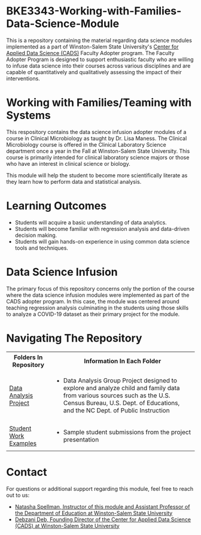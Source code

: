 # BKE3343-Working-with-Families-Data-Science-Module
This is a repository containing the material regarding data science modules implemented as a part of Winston-Salem State University's [Center for Applied Data Science (CADS)](https://www.wssu.edu/academics/colleges-and-departments/college-of-arts-sciences-business-education/center-for-applied-data-science/index.html) Faculty Adopter program. The Faculty Adopter Program is designed to support enthusiastic faculty who are willing to infuse data science into their courses across various disciplines and are capable of quantitatively and qualitatively assessing the impact of their interventions. 
# Working with Families/Teaming with Systems
This respository contains the data science infusion adopter modules of a course in Clinical Microbiology as taught by Dr. Lisa Maness. The Clinical Microbiology course is offered in the Clinical Laboratory Science department once a year in the Fall at Winston-Salem State University. This course is primarily intended for clinical laboratory science majors or those who have an interest in clinical science or biology.

This module will help the student to become more scientifically literate as they learn how to perform data and statistical analysis.
# Learning Outcomes
* Students will acquire a basic understanding of data analytics.
* Students will become familiar with regression analysis and data-driven decision making.
* Students will gain hands-on experience in using common data science tools and techniques.

# Data Science Infusion
The primary focus of this repository concerns only the portion of the course where the data science infusion modules were implemented as part of the CADS adopter program. In this case, the module was centered around teaching regression analysis culminating in the students using those skills to analyze a COVID-19 dataset as their primary project for the module.

# Navigating The Repository

<table>
  <tbody>
    <tr>
      <th>Folders In Repository</th>
      <th>Information In Each Folder</th>
    </tr>
    <tr>
      <td><a href="https://github.com/CADS-WSSU/2021-2022-Faculty-Adopter-Modules/tree/main/BKE3343-Working-with-Families-Data-Science-Module/Data%20Analysis%20Project">Data Analysis Project</a></td>
      <td>
        <ul>
          <li>Data Analysis Group Project designed to explore and analyze child and family data from various sources such as the U.S. Census Bureau, U.S. Dept. of Educations, and the NC Dept. of Public Instruction</li>
        </ul>
      </td>
    </tr>
    <tr>
      <td><a href="https://github.com/CADS-WSSU/2021-2022-Faculty-Adopter-Modules/tree/main/BKE3343-Working-with-Families-Data-Science-Module/Student%20Work%20Examples">Student Work Examples</a></td>
      <td>
        <ul>
          <li>Sample student submissions from the project presentation</li>
        </ul>
      </td>
    </tr>
  </tbody>
</table>                           

# Contact
For questions or additional support regarding this module, feel free to reach out to us:
* [Natasha Spellman, Instructor of this module and Assistant Professor of the Department of Education at Winston-Salem State University](mailto:spellmannb@wssu.edu)
* [Debzani Deb, Founding Director of the Center for Applied Data Science (CADS) at Winston-Salem State University](mailto:debd@wssu.edu)
